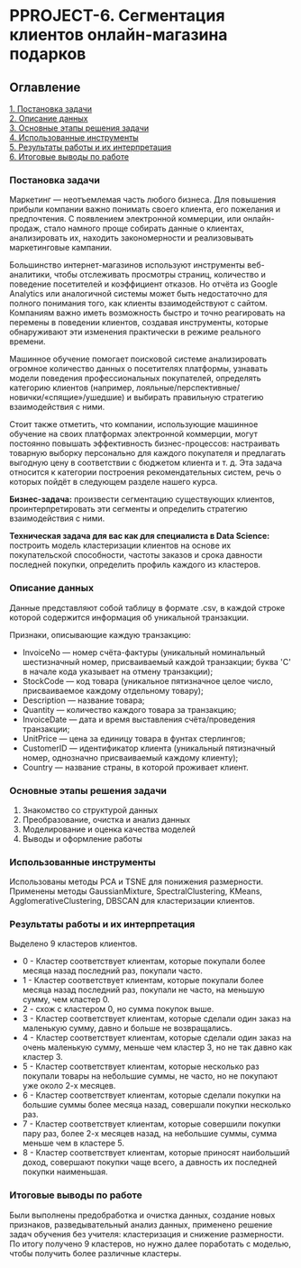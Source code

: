 # PPROJECT-6. Сегментация клиентов онлайн-магазина подарков

## Оглавление  
[1. Постановка задачи](#Постановка-задачи) </br>
[2. Описание данных](#Описание-данных)  </br>
[3. Основные этапы решения задачи](#Основные-этапы-решения-задачи)  </br> 
[4. Использованные инструменты](#Использованные-инструменты)</br>
[5. Результаты работы и их интерпретация](#Результаты-работы-и-их-интерпретация)</br>
[6. Итоговые выводы по работе](#Итоговые-выводы-по-работе)</br>

### Постановка задачи 
Маркетинг — неотъемлемая часть любого бизнеса. Для повышения прибыли компании важно понимать своего клиента, его пожелания и предпочтения. С появлением электронной коммерции, или онлайн-продаж, стало намного проще собирать данные о клиентах, анализировать их, находить закономерности и реализовывать маркетинговые кампании.

Большинство интернет-магазинов используют инструменты веб-аналитики, чтобы отслеживать просмотры страниц, количество и поведение посетителей и коэффициент отказов. Но отчёта из Google Analytics или аналогичной системы может быть недостаточно для полного понимания того, как клиенты взаимодействуют с сайтом. Компаниям важно иметь возможность быстро и точно реагировать на перемены в поведении клиентов, создавая инструменты, которые обнаруживают эти изменения практически в режиме реального времени.

Машинное обучение помогает поисковой системе анализировать огромное количество данных о посетителях платформы, узнавать модели поведения профессиональных покупателей, определять категорию клиентов (например, лояльные/перспективные/новички/«спящие»/ушедшие) и выбирать правильную стратегию взаимодействия с ними.

Стоит также отметить, что компании, использующие машинное обучение на своих платформах электронной коммерции, могут постоянно повышать эффективность бизнес-процессов: настраивать товарную выборку персонально для каждого покупателя и предлагать выгодную цену в соответствии с бюджетом клиента и т. д. Эта задача относится к категории построения рекомендательных систем, речь о которых пойдёт в следующем разделе нашего курса.

**Бизнес-задача:** произвести сегментацию существующих клиентов, проинтерпретировать эти сегменты и определить стратегию взаимодействия с ними.

**Техническая задача для вас как для специалиста в Data Science:** построить модель кластеризации клиентов на основе их покупательской способности, частоты заказов и срока давности последней покупки, определить профиль каждого из кластеров.


### Описание данных
Данные представляют собой таблицу в формате .csv, в каждой строке которой содержится информация об уникальной транзакции. 

Признаки, описывающие каждую транзакцию:

- InvoiceNo — номер счёта-фактуры (уникальный номинальный шестизначный номер, присваиваемый каждой транзакции; буква 'C' в начале кода указывает на отмену транзакции);
- StockCode — код товара (уникальное пятизначное целое число, присваиваемое каждому отдельному товару);
- Description — название товара;
- Quantity — количество каждого товара за транзакцию;
- InvoiceDate — дата и время выставления счёта/проведения транзакции;
- UnitPrice — цена за единицу товара в фунтах стерлингов;
- CustomerID — идентификатор клиента (уникальный пятизначный номер, однозначно присваиваемый каждому клиенту);
- Country — название страны, в которой проживает клиент.


### Основные этапы решения задачи  
1. Знакомство со структурой данных
2. Преобразование, очистка и анализ данных
3. Моделирование и оценка качества моделей
4. Выводы и оформление работы


### Использованные инструменты  
Использованы методы PCA и TSNE для понижения размерности. Применены методы GaussianMixture, SpectralClustering, KMeans, AgglomerativeClustering, DBSCAN для кластеризации клиентов.


### Результаты работы и их интерпретация  
Выделено 9 кластеров клиентов.
* 0 - Кластер соответствует клиентам, которые покупали более месяца назад последний раз, покупали часто.
* 1 - Кластер соответствует клиентам, которые покупали более месяца назад последний раз, покупали не часто, на меньшую сумму, чем кластер 0.
* 2 - схож с кластером 0, но сумма покупок выше.
* 3 - Кластер соответствует клиентам, которые сделали один заказ на маленькую сумму, давно и больше не возвращались.
* 4 - Кластер соответствует клиентам, которые сделали один заказ на очень маленькую сумму, меньше чем кластер 3, но не так давно как кластер 3.
* 5 - Кластер соответствует клиентам, которые несколько раз покупали товары на небольшие суммы, не часто, но не покупают уже около 2-х месяцев.
* 6 - Кластер соответствует клиентам, которые сделали покупки на большие суммы более месяца назад, совершали покупки несколько раз.
* 7 - Кластер соответствует клиентам, которые совершили покупки пару раз, более 2-х месяцев назад, на небольшие суммы, сумма меньше чем в кластере 5.
* 8 - Кластер соответствует клиентам, которые приносят наибольший доход, совершают покупки чаще всего, а давность их последней покупки наименьшая.


### Итоговые выводы по работе  
Были выполнены предобработка и очистка данных, создание новых признаков, разведывательный анализ данных, применено решение задач обучения без учителя: кластеризация и снижение размерности.
По итогу получено 9 кластеров, но нужно далее поработать с моделью, чтобы получить более различные кластеры.